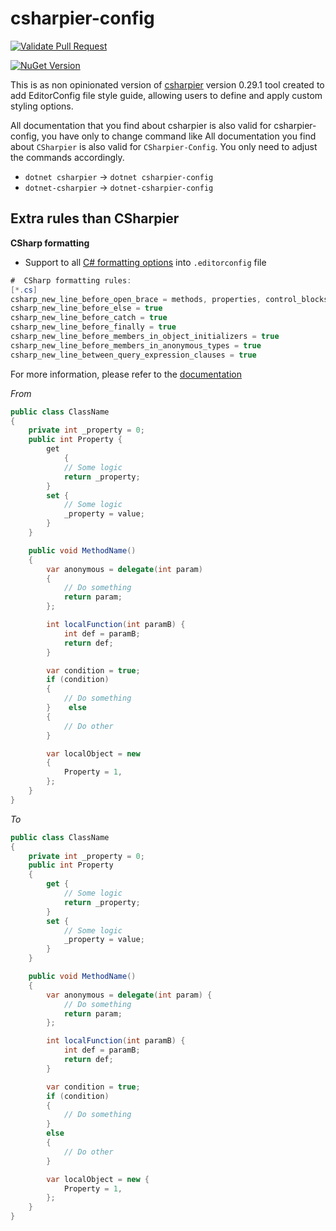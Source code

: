 
# csharpier-config

[![Validate Pull Request](https://github.com/pisolofin/csharpier-editorconfig/actions/workflows/validate_pull_request.yml/badge.svg?branch=feature%2Ftest-config-file)](https://github.com/pisolofin/csharpier-editorconfig/actions/workflows/validate_pull_request.yml)

[![NuGet Version](https://img.shields.io/nuget/v/CSharpier-Config?style=flat&color=blue)](https://www.nuget.org/packages/CSharpier-Config/)


This is as non opinionated version of [csharpier](https://github.com/belav/csharpier) version 0.29.1 tool created to add EditorConfig file style guide, allowing users to define and apply custom styling options.

All documentation that you find about csharpier is also valid for csharpier-config, you have only to change command like
All documentation you find about `CSharpier` is also valid for `CSharpier-Config`. You only need to adjust the commands accordingly.

- `dotnet csharpier` -> `dotnet csharpier-config`
- `dotnet-csharpier` -> `dotnet-csharpier-config`

## Extra rules than CSharpier

**CSharp formatting**

- Support to all [C# formatting options](https://learn.microsoft.com/en-us/dotnet/fundamentals/code-analysis/style-rules/csharp-formatting-options) into `.editorconfig` file

```csharp
#  CSharp formatting rules:
[*.cs]
csharp_new_line_before_open_brace = methods, properties, control_blocks, types
csharp_new_line_before_else = true
csharp_new_line_before_catch = true
csharp_new_line_before_finally = true
csharp_new_line_before_members_in_object_initializers = true
csharp_new_line_before_members_in_anonymous_types = true
csharp_new_line_between_query_expression_clauses = true
```

For more information, please refer to the [documentation](/docs/Configuration.md)

*From*

```csharp
public class ClassName
{
    private int _property = 0;
    public int Property {
        get
            {
            // Some logic
            return _property;
        }
        set {
            // Some logic
            _property = value;
        }
    }

    public void MethodName()
    {
        var anonymous = delegate(int param)
        {
            // Do something
            return param;
        };

        int localFunction(int paramB) {
            int def = paramB;
            return def;
        }

        var condition = true;
        if (condition)
        {
            // Do something
        }    else
        {
            // Do other
        }

        var localObject = new
        {
            Property = 1,
        };
    }
}
```

*To*
```csharp
public class ClassName
{
    private int _property = 0;
    public int Property
    {
        get {
            // Some logic
            return _property;
        }
        set {
            // Some logic
            _property = value;
        }
    }

    public void MethodName()
    {
        var anonymous = delegate(int param) {
            // Do something
            return param;
        };

        int localFunction(int paramB) {
            int def = paramB;
            return def;
        }

        var condition = true;
        if (condition)
        {
            // Do something
        }
        else
        {
            // Do other
        }

        var localObject = new {
            Property = 1,
        };
    }
}

```